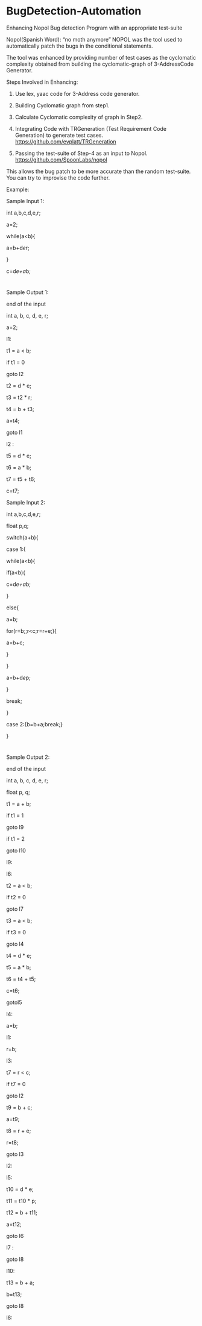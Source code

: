 # BugDetection-Automation
 Enhancing Nopol Bug detection Program with an appropriate test-suite

Nopol(Spanish Word): “no moth anymore”
NOPOL was the tool used to automatically patch the bugs in the conditional statements.

The tool was enhanced by providing number of test cases as the cyclomatic complexity obtained from building the cyclomatic-graph of 3-AddressCode Generator.

Steps Involved in Enhancing:
1. Use lex, yaac code for 3-Address code generator.
2. Building Cyclomatic graph from step1.
3. Calculate Cyclomatic complexity of graph in Step2.

4. Integrating Code with TRGeneration (Test Requirement Code Generation) to generate test cases.
https://github.com/evplatt/TRGeneration

5. Passing the test-suite of Step-4 as an input to Nopol.
https://github.com/SpoonLabs/nopol

This allows the bug patch to be more accurate than the random test-suite. You can try to improvise the code further.

Example:

Sample Input 1:

int a,b,c,d,e,r;

a=2;

while(a<b){

a=b+d*e*r;

}

c=d*e+a*b;

#


Sample Output 1:

end of the input

int a, b, c, d, e, r;

a=2;

l1:

t1 = a < b;

if t1 = 0

goto l2

t2 = d * e;

t3 = t2 * r;

t4 = b + t3;

a=t4;

goto l1

l2 :

t5 = d * e;

t6 = a * b;

t7 = t5 + t6;

c=t7;


Sample Input 2:

int a,b,c,d,e,r;

float p,q;

switch(a+b){

case 1:{

while(a<b){

if(a<b){

c=d*e+a*b;

}

else{

a=b;

for(r=b;;r<c;r=r+e;){

a=b+c;

}

}

a=b+d*e*p;

}

break;

}

case 2:{b=b+a;break;}

}

#


Sample Output 2:

end of the input

int a, b, c, d, e, r;

float p, q;


t1 = a + b;

if t1 = 1

goto l9

if t1 = 2

goto l10

l9:

l6:

t2 = a < b;

if t2 = 0

goto l7

t3 = a < b;

if t3 = 0

goto l4

t4 = d * e;

t5 = a * b;

t6 = t4 + t5;

c=t6;

gotol5

l4:

a=b;

l1:

r=b;

l3:

t7 = r < c;

if t7 = 0

goto l2

t9 = b + c;

a=t9;

t8 = r + e;

r=t8;

goto l3

l2:

l5:

t10 = d * e;

t11 = t10 * p;

t12 = b + t11;

a=t12;

goto l6

l7 :

goto l8

l10:

t13 = b + a;

b=t13;

goto l8

l8:
